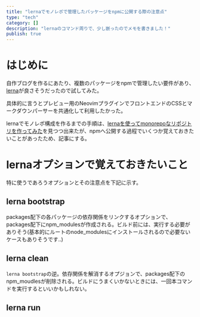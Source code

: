 ```yaml
---
title: "lernaでモノレポで管理したパッケージをnpmに公開する際の注意点"
type: "tech"
category: []
description: "lernaのコマンド周りで、少し嵌ったのでメモを書きました！"
publish: true
---
```


# はじめに
自作ブログを作るにあたり、複数のパッケージをnpmで管理したい要件があり、[lerna](https://github.com/lerna/lerna)が良さそうだったので試してみた。

具体的に言うとプレビュー用のNeovimプラグインでフロントエンドのCSSとマークダウンパーサーを共通化して利用したかった。

lernaでモノレポ構成を作るまでの手順は、[lernaを使ってmonorepoなリポジトリを作ってみた](https://qiita.com/hisasann/items/929b6702df1d6e871ce7)を見つつ出来たが、npmへ公開する過程でいくつか覚えておきたいことがあったため、記事にする。


# lernaオプションで覚えておきたいこと
特に使うであろうオプションとその注意点を下記に示す。

## lerna bootstrap
packages配下の各パッケージの依存関係をリンクするオプションで、packages配下にnpm_modulesが作成される。ビルド前には、実行する必要がありそう(基本的にルートのnode_modulesにインストールされるので必要ないケースもありそうです..)

## lerna clean
`lerna bootstrap`の逆。依存関係を解消するオプジョンで、packages配下のnpm_moudlesが削除される。ビルドにうまくいかないときには、一回本コマンドを実行するといいかもしれない。

## lerna run <script>
`yarn run <script>`を各パッケージで実行するオプション。例えば各パッケージで`yarn build`を実行したい場合は、`lerna run build`を実行すると良い。モノレポらしい便利なコマンド。

## lerna run build -- <subcommand>
個人的に便利に感じたコマンド。モノレポ配下で`yarn build`に設定したnpm scriptsにサブコマンドを渡せる。`--`が必要になるので注意。
**packagesの各リポジトリで変更が検知されたら、各リポジトリで設定されたyarn build <subcommand>を実行するみたいなことが可能**。

このコマンドが効いてくるのはwatchオプションをつけたとき、どのリポジトリで編集をかけてもすぐビルド資材に反映されるため、**リポジトリを跨いだプレビューがしやすい**
```bash
$ tree
packages
├── css     # yarn buildに `node-sass ./src/index.scss ./build/index.css --output-style compressed`を設定
└── parser  # yarn buildに `tsc`を設定

$ lerna run build -- --watch
info cli using local version of lerna
lerna notice cli v3.22.1
lerna info versioning independent
lerna info Executing command in 2 packages: "yarn run build --watch"

# 変更を検知すると下記が並列実行される
# packages
# ├── css     # node-sass ./src/index.scss ./build/index.css --output-style compressed --watch
# └── parser  # tsc --watch
```

## lerna publish

注意点を結論から言うと、`lerna publish`する前にnpmにログインしていることを確認する。しないと余計な作業をする必要がある。
```bash
npm whoami
lerna publish
```


### 失敗例
実行した結果から推測した`lerna publish`の挙動は下記の通り。

1. gitのHEADがrelase済みかチェック(release済みの場合リリース済みとして正常終了)
2. リリースバージョンをインタラクティブに選択
3. publishするパッケージを選択
4. `2.`のバージョンで`git tag`と`git push --tags`が実行される
5. npmへpublish


初回実行時、npmにログインしていなかったため5で失敗。lernaは4の結果をロールバックしてくれないため、後述の手順が必要だった。
```bash
$ lerna publish
info cli using local version of lerna
lerna notice cli v3.22.1
lerna info current version 0.0.0
lerna info Assuming all packages changed # <-- 1.
? Select a new version (currently 0.0.0) Patch (0.0.1) # <-- 2.

Changes:
 - hozi-dev-content-css: 0.0.0 => 0.0.1
 - hozi-dev-markdown-to-html: 0.0.0 => 0.0.1

? Are you sure you want to publish these packages? Yes # <-- 3.
lerna info execute Skipping releases
lerna info git Pushing tags... # <-- 4.
lerna info publish Publishing packages to npm... # <-- 5
lerna info Verifying npm credentials
lerna http fetch GET 401 https://registry.npmjs.org/-/npm/v1/user 326ms
Unable to authenticate, need: Basic, Bearer
lerna ERR! EWHOAMI Authentication error. Use `npm whoami` to troubleshoot.
```

タグを削除してから、再度lerna publishを実行する
```bash
$ git tag -d ${tag_name}
$ git push origin :refs/tags/${tag_name}
$ lerna publish
info cli using local version of lerna
lerna notice cli v3.22.1
lerna info current version 0.0.0
lerna info Assuming all packages changed
? Select a new version (currently 0.0.0) Patch (0.0.1)

Changes:
 - hozi-dev-content-css: 0.0.0 => 0.0.1
 - hozi-dev-markdown-to-html: 0.0.0 => 0.0.1

? Are you sure you want to publish these packages? Yes
lerna info execute Skipping releases
lerna info git Pushing tags...
lerna info publish Publishing packages to npm...
lerna info Verifying npm credentials
lerna http fetch GET 200 https://registry.npmjs.org/-/npm/v1/user 327ms
lerna http fetch GET 200 https://registry.npmjs.org/-/org/shuntaka9576/package?format=cli 645ms
lerna info Checking two-factor auth mode
lerna http fetch GET 200 https://registry.npmjs.org/-/npm/v1/user 571ms
lerna WARN ENOLICENSE Packages hozi-dev-content-css and hozi-dev-markdown-to-html are missing a license.
lerna WARN ENOLICENSE One way to fix this is to add a LICENSE.md file to the root of this repository.
lerna WARN ENOLICENSE See https://choosealicense.com for additional guidance.
lerna success published hozi-dev-markdown-to-html 0.0.1
lerna notice
lerna notice 📦  hozi-dev-markdown-to-html@0.0.1
lerna notice === Tarball Contents ===
lerna notice 105B lib/hozi-dev-markdown-to-html.js
lerna notice 472B package.json
lerna notice 164B README.md
lerna notice === Tarball Details ===
lerna notice name:          hozi-dev-markdown-to-html
lerna notice version:       0.0.1
lerna notice filename:      hozi-dev-markdown-to-html-0.0.1.tgz
lerna notice package size:  569 B
lerna notice unpacked size: 741 B
lerna notice shasum:        feb61de2cb99def286a4e28b131eac14ce41d2c8
lerna notice integrity:     sha512-tNnjHFnMQ1OHi[...]SuSLUNknfhY4w==
lerna notice total files:   3
lerna notice
lerna http fetch PUT 200 https://registry.npmjs.org/hozi-dev-markdown-to-html 3819ms
lerna success published hozi-dev-content-css 0.0.1
lerna notice
lerna notice 📦  hozi-dev-content-css@0.0.1
lerna notice === Tarball Contents ===
lerna notice 5.3kB lib/index.css
lerna notice 554B  package.json
lerna notice 150B  README.md
lerna notice === Tarball Details ===
lerna notice name:          hozi-dev-content-css
lerna notice version:       0.0.1
lerna notice filename:      hozi-dev-content-css-0.0.1.tgz
lerna notice package size:  1.8 kB
lerna notice unpacked size: 6.0 kB
lerna notice shasum:        6ab3f42394eac4e26b830177b986de10b59db266
lerna notice integrity:     sha512-E+P09Vzx9vatL[...]mppCKdr2S70nw==
lerna notice total files:   3
lerna notice
lerna http fetch PUT 200 https://registry.npmjs.org/hozi-dev-content-css 4114ms
Successfully published:
 - hozi-dev-content-css@0.0.1
 - hozi-dev-markdown-to-html@0.0.1
lerna success published 2 packages
```

成功！以上！

# 最後に
`lerna`を使ってみた感じ非常に便利！軽量なパッケージを複数それぞれリポジトリを分けて管理・リリースするのは非常に手間がかかるしやりたくないので、助かった!

